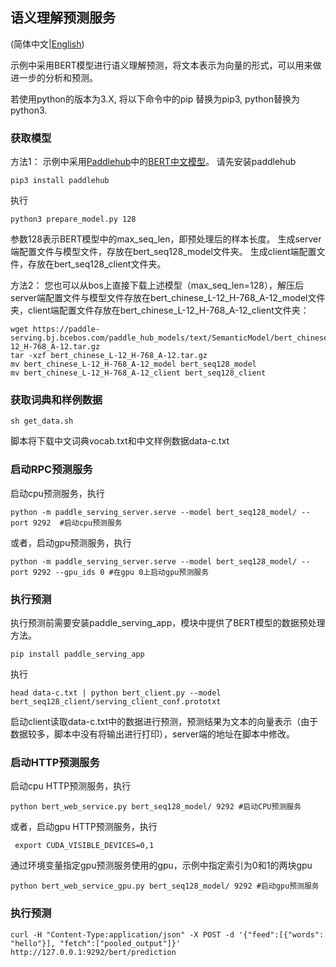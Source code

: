 ## 语义理解预测服务

(简体中文|[English](./README.md))

示例中采用BERT模型进行语义理解预测，将文本表示为向量的形式，可以用来做进一步的分析和预测。

若使用python的版本为3.X, 将以下命令中的pip 替换为pip3, python替换为python3.
### 获取模型
方法1：
示例中采用[Paddlehub](https://github.com/PaddlePaddle/PaddleHub)中的[BERT中文模型](https://www.paddlepaddle.org.cn/hubdetail?name=bert_chinese_L-12_H-768_A-12&en_category=SemanticModel)。
请先安装paddlehub
```
pip3 install paddlehub
```
执行
```
python3 prepare_model.py 128
```
参数128表示BERT模型中的max_seq_len，即预处理后的样本长度。
生成server端配置文件与模型文件，存放在bert_seq128_model文件夹。
生成client端配置文件，存放在bert_seq128_client文件夹。

方法2：
您也可以从bos上直接下载上述模型（max_seq_len=128），解压后server端配置文件与模型文件存放在bert_chinese_L-12_H-768_A-12_model文件夹，client端配置文件存放在bert_chinese_L-12_H-768_A-12_client文件夹：
```shell
wget https://paddle-serving.bj.bcebos.com/paddle_hub_models/text/SemanticModel/bert_chinese_L-12_H-768_A-12.tar.gz
tar -xzf bert_chinese_L-12_H-768_A-12.tar.gz
mv bert_chinese_L-12_H-768_A-12_model bert_seq128_model
mv bert_chinese_L-12_H-768_A-12_client bert_seq128_client
```


### 获取词典和样例数据

```
sh get_data.sh
```
脚本将下载中文词典vocab.txt和中文样例数据data-c.txt

### 启动RPC预测服务
启动cpu预测服务，执行
```
python -m paddle_serving_server.serve --model bert_seq128_model/ --port 9292  #启动cpu预测服务

```
或者，启动gpu预测服务，执行
```
python -m paddle_serving_server.serve --model bert_seq128_model/ --port 9292 --gpu_ids 0 #在gpu 0上启动gpu预测服务

```

### 执行预测

执行预测前需要安装paddle_serving_app，模块中提供了BERT模型的数据预处理方法。
```
pip install paddle_serving_app
```
执行
```
head data-c.txt | python bert_client.py --model bert_seq128_client/serving_client_conf.prototxt

```
启动client读取data-c.txt中的数据进行预测，预测结果为文本的向量表示（由于数据较多，脚本中没有将输出进行打印），server端的地址在脚本中修改。



### 启动HTTP预测服务
启动cpu HTTP预测服务，执行
```
python bert_web_service.py bert_seq128_model/ 9292 #启动CPU预测服务

```

或者，启动gpu HTTP预测服务，执行
```
 export CUDA_VISIBLE_DEVICES=0,1
```
通过环境变量指定gpu预测服务使用的gpu，示例中指定索引为0和1的两块gpu
```
python bert_web_service_gpu.py bert_seq128_model/ 9292 #启动gpu预测服务
```

### 执行预测

```
curl -H "Content-Type:application/json" -X POST -d '{"feed":[{"words": "hello"}], "fetch":["pooled_output"]}' http://127.0.0.1:9292/bert/prediction
```
